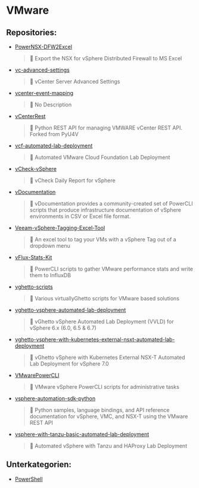 # VMware

## Repositories:
- [PowerNSX-DFW2Excel]()
	> :memo: Export the NSX for vSphere Distributed Firewall to MS Excel
- [vc-advanced-settings]()
	> :memo: vCenter Server Advanced Settings
- [vcenter-event-mapping]()
	> :memo: No Description
- [vCenterRest]()
	> :memo: Python REST API for managing VMWARE vCenter REST API.  Forked from PyU4V
- [vcf-automated-lab-deployment]()
	> :memo: Automated VMware Cloud Foundation Lab Deployment
- [vCheck-vSphere]()
	> :memo: vCheck Daily Report for vSphere
- [vDocumentation]()
	> :memo: vDocumentation provides a community-created set of PowerCLI scripts that produce infrastructure documentation of vSphere environments in CSV or Excel file format.
- [Veeam-vSphere-Tagging-Excel-Tool]()
	> :memo: An excel tool to tag your VMs with a vSphere Tag out of a dropdown menu
- [vFlux-Stats-Kit]()
	> :memo: PowerCLI scripts to gather VMware performance stats and write them to InfluxDB
- [vghetto-scripts]()
	> :memo: Various virtuallyGhetto scripts for VMware based solutions
- [vghetto-vsphere-automated-lab-deployment]()
	> :memo: vGhetto vSphere Automated Lab Deployment (VVLD) for vSphere 6.x (6.0, 6.5 & 6.7)
- [vghetto-vsphere-with-kubernetes-external-nsxt-automated-lab-deployment]()
	> :memo: vGhetto vSphere with Kubernetes External NSX-T Automated Lab Deployment for vSphere 7.0
- [VMwarePowerCLI]()
	> :memo: VMware vSphere PowerCLI scripts for administrative tasks
- [vsphere-automation-sdk-python]()
	> :memo: Python samples, language bindings, and API reference documentation for vSphere, VMC, and NSX-T using the VMware REST API
- [vsphere-with-tanzu-basic-automated-lab-deployment]()
	> :memo: Automated vSphere with Tanzu and HAProxy Lab Deployment

## Unterkategorien:
- [PowerShell](PowerShell)

